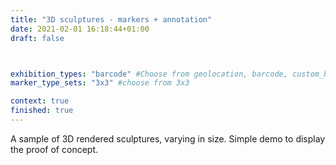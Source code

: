 ```yaml
---
title: "3D sculptures - markers + annotation"
date: 2021-02-01 16:18:44+01:00
draft: false



exhibition_types: "barcode" #Choose from geolocation, barcode, custom_barcode, picture
marker_type_sets: "3x3" #choose from 3x3

context: true
finished: true
---
```


A sample of 3D rendered sculptures, varying in size. Simple demo to display the proof of concept.
